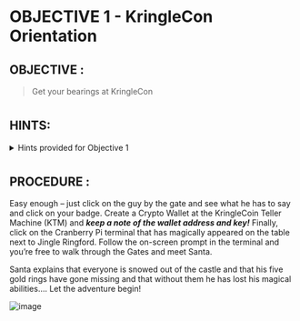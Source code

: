# OBJECTIVE 1 - KringleCon Orientation #

## OBJECTIVE : ##
>Get your bearings at KringleCon
#  

## HINTS: ##
<details>
  <summary>Hints provided for Objective 1</summary>
  
>-  Talk to Jingle Ringford: Jingle will start you on your journey
>-  Get your badge: Pick up your badge
>-  Create a Wallet: Create a crypto wallet
>-  Use the terminal: Click the computer terminal
>-  Talk to Santa: Talk to Santa in front of the castle to get your next objectives.

</details>

#  

## PROCEDURE : ##

Easy enough – just click on the guy by the gate and see what he has to say and click on your badge.  Create a Crypto Wallet at the KringleCoin Teller Machine (KTM) and **_keep a note of the wallet address and key!_**  Finally, click on the Cranberry Pi terminal that has magically appeared on the table next to Jingle Ringford.  Follow the on-screen prompt in the terminal and you’re free to walk through the Gates and meet Santa.

Santa explains that everyone is snowed out of the castle and that his five gold rings have gone missing and that without them he has lost his magical abilities….  Let the adventure begin!

![image](https://github.com/beta-j/SANS-Holiday-Hack-Challenge-2022/assets/60655500/dd414061-ed40-40d8-acc5-c3bd0800fa2a)

